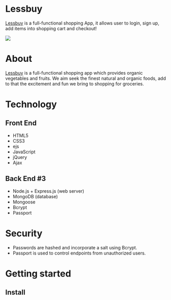 # Lessbuy #
[Lessbuy](https://lessbuy.herokuapp.com/) is a full-functional shopping App, it allows user to login, sign up, add items into shopping cart and checkout!

![](./views/background.jpg)

# About #
[Lessbuy](https://lessbuy.herokuapp.com/) is a full-functional shopping app which provides organic vegetables and fruits. We aim seek the finest natural and organic foods, add to that the excitement and fun we bring to shopping for groceries.

# Technology #
## Front End ##
- HTML5
- CSS3
- ejs
- JavaScript
- jQuery
- Ajax
## Back End #3
- Node.js + Express.js (web server)
- MongoDB (database)
- Mongoose
- Bcrypt
- Passport

# Security #
- Passwords are hashed and incorporate a salt using Bcrypt.
- Passport is used to control endpoints from unauthorized users.

# Getting started #
## Install ##







